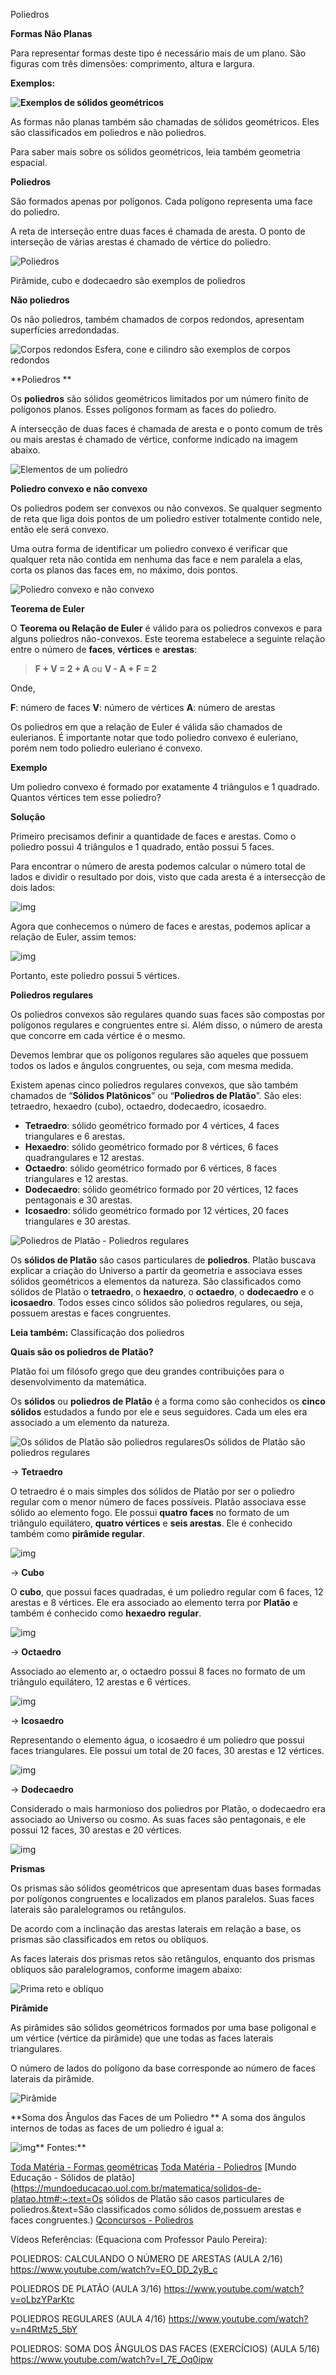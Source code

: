 Poliedros

**Formas Não Planas**

Para representar formas deste tipo é necessário mais de um plano. São figuras com três dimensões: comprimento, altura e largura.

**Exemplos:**

**![Exemplos de sólidos geométricos](https://static.planejativo.com/uploads/novas/0d89ba7081fa0c858c04a60176fb3488.jpg)**

As formas não planas também são chamadas de sólidos geométricos. Eles são classificados em poliedros e não poliedros.

Para saber mais sobre os sólidos geométricos, leia também geometria espacial.

**Poliedros**

São formados apenas por polígonos. Cada polígono representa uma face do poliedro.

A reta de interseção entre duas faces é chamada de aresta. O ponto de interseção de várias arestas é chamado de vértice do poliedro.

![Poliedros](https://static.planejativo.com/uploads/novas/016d2d726e8ff5b11116014af4685c10.jpg)

Pirâmide, cubo e dodecaedro são exemplos de poliedros

**Não poliedros**

Os não poliedros, também chamados de corpos redondos, apresentam superfícies arredondadas.

![Corpos redondos](https://static.planejativo.com/uploads/novas/c3601315df8c4571bf8a98efb0a46a6c.jpg)
Esfera, cone e cilindro são exemplos de corpos redondos

**Poliedros
**

Os **poliedros** são sólidos geométricos limitados por um número finito de polígonos planos. Esses polígonos formam as faces do poliedro.

A intersecção de duas faces é chamada de aresta e o ponto comum de três ou mais arestas é chamado de vértice, conforme indicado na imagem abaixo.

![Elementos de um poliedro](https://static.planejativo.com/uploads/novas/f193819d514c1c7f7f2fe482ffb58dc6.jpg)

**Poliedro convexo e não convexo**

Os poliedros podem ser convexos ou não convexos. Se qualquer segmento de reta que liga dois pontos de um poliedro estiver totalmente contido nele, então ele será convexo.

Uma outra forma de identificar um poliedro convexo é verificar que qualquer reta não contida em nenhuma das face e nem paralela a elas, corta os planos das faces em, no máximo, dois pontos.

![Poliedro convexo e não convexo](https://static.planejativo.com/uploads/novas/bd1bc0ba93fd65dd0bffd6e81b3c4b7e.jpg)

**Teorema de Euler**

O **Teorema ou Relação de Euler** é válido para os poliedros convexos e para alguns poliedros não-convexos. Este teorema estabelece a seguinte relação entre o número de **faces**, **vértices** e **arestas**:

> **F + V = 2 + A** ou **V - A + F = 2**

Onde,

**F**: número de faces
**V**: número de vértices
**A**: número de arestas

Os poliedros em que a relação de Euler é válida são chamados de eulerianos. É importante notar que todo poliedro convexo é euleriano, porém nem todo poliedro euleriano é convexo.

**Exemplo**

Um poliedro convexo é formado por exatamente 4 triângulos e 1 quadrado. Quantos vértices tem esse poliedro?

**Solução**

Primeiro precisamos definir a quantidade de faces e arestas. Como o poliedro possui 4 triângulos e 1 quadrado, então possui 5 faces.

Para encontrar o número de aresta podemos calcular o número total de lados e dividir o resultado por dois, visto que cada aresta é a intersecção de dois lados:

![img](https://static.planejativo.com/uploads/novas/9641e6596302b3051b224dfc8f98ddc1.png)

Agora que conhecemos o número de faces e arestas, podemos aplicar a relação de Euler, assim temos:

![img](https://static.planejativo.com/uploads/novas/f6d42de8d129a9d6eaddafef92c61d0b.png)

Portanto, este poliedro possui 5 vértices.

**Poliedros regulares**

Os poliedros convexos são regulares quando suas faces são compostas por polígonos regulares e congruentes entre si. Além disso, o número de aresta que concorre em cada vértice é o mesmo.

Devemos lembrar que os polígonos regulares são aqueles que possuem todos os lados e ângulos congruentes, ou seja, com mesma medida.

Existem apenas cinco poliedros regulares convexos, que são também chamados de “**Sólidos Platônicos**” ou “**Poliedros de Platão**”. São eles: tetraedro, hexaedro (cubo), octaedro, dodecaedro, icosaedro.

- **Tetraedro**: sólido geométrico formado por 4 vértices, 4 faces triangulares e 6 arestas.
- **Hexaedro**: sólido geométrico formado por 8 vértices, 6 faces quadrangulares e 12 arestas.
- **Octaedro**: sólido geométrico formado por 6 vértices, 8 faces triangulares e 12 arestas.
- **Dodecaedro**: sólido geométrico formado por 20 vértices, 12 faces pentagonais e 30 arestas.
- **Icosaedro**: sólido geométrico formado por 12 vértices, 20 faces triangulares e 30 arestas.

![Poliedros de Platão - Poliedros regulares](https://static.todamateria.com.br/upload/po/li/poliedrogif2.gif)



Os **sólidos de Platão** são casos particulares de **poliedros**. Platão buscava explicar a criação do Universo a partir da geometria e associava esses sólidos geométricos a elementos da natureza. São classificados como sólidos de Platão o **tetraedro**, o **hexaedro**, o **octaedro**, o **dodecaedro** e o **icosaedro**. Todos esses cinco sólidos são poliedros regulares, ou seja, possuem arestas e faces congruentes.

**Leia também:** Classificação dos poliedros

**Quais são os poliedros de Platão?**

Platão foi um filósofo grego que deu grandes contribuições para o desenvolvimento da matemática.

Os **sólidos** ou **poliedros de Platão** é a forma como são conhecidos os **cinco sólidos** estudados a fundo por ele e seus seguidores. Cada um eles era associado a um elemento da natureza.

![Os sólidos de Platão são poliedros regulares](https://static.planejativo.com/uploads/novas/4ed9cfada1e1a2cf06769c64aac88dfc.jpg)Os sólidos de Platão são poliedros regulares

→ **Tetraedro**

O tetraedro é o mais simples dos sólidos de Platão por ser o poliedro regular com o menor número de faces possíveis. Platão associava esse sólido ao elemento fogo. Ele possui **quatro** **faces** no formato de um triângulo equilátero, **quatro vértices** e **seis arestas**. Ele é conhecido também como **pirâmide regular**.

![img](https://static.planejativo.com/uploads/novas/8f6c544a9b5ca2d54e26c925542b9720.jpg)

→ **Cubo**

O **cubo**, que possui faces quadradas, é um poliedro regular com 6 faces, 12 arestas e 8 vértices. Ele era associado ao elemento terra por **Platão** e também é conhecido como **hexaedro** **regular**.

![img](https://static.planejativo.com/uploads/novas/f624b2b0640abe28744b092c6d878a07.jpg)



→ **Octaedro**

Associado ao elemento ar, o octaedro possui 8 faces no formato de um triângulo equilátero, 12 arestas e 6 vértices.

![img](https://static.planejativo.com/uploads/novas/eacabdb63eb029c7601a2f5c22947a44.jpg)

→ **Icosaedro**

Representando o elemento água, o icosaedro é um poliedro que possui faces triangulares. Ele possui um total de 20 faces, 30 arestas e 12 vértices.

![img](https://static.planejativo.com/uploads/novas/57bfe2c5fa5899279f3f8fb5a5ef038f.jpg)

→ **Dodecaedro**

Considerado o mais harmonioso dos poliedros por Platão, o dodecaedro era associado ao Universo ou cosmo. As suas faces são pentagonais, e ele possui 12 faces, 30 arestas e 20 vértices.

![img](https://static.planejativo.com/uploads/novas/86faec3ef35d5322e9aae6b7781327c2.jpg)



**Prismas**

Os prismas são sólidos geométricos que apresentam duas bases formadas por polígonos congruentes e localizados em planos paralelos. Suas faces laterais são paralelogramos ou retângulos.

De acordo com a inclinação das arestas laterais em relação a base, os prismas são classificados em retos ou oblíquos.

As faces laterais dos prismas retos são retângulos, enquanto dos prismas oblíquos são paralelogramos, conforme imagem abaixo:

![Prima reto e oblíquo](https://static.planejativo.com/uploads/novas/4f9b689ece867ebef8366a258f7641e0.jpg)

**Pirâmide**

As pirâmides são sólidos geométricos formados por uma base poligonal e um vértice (vértice da pirâmide) que une todas as faces laterais triangulares.

O número de lados do polígono da base corresponde ao número de faces laterais da pirâmide.

![Pirâmide](https://static.planejativo.com/uploads/novas/fa4cc47dbd86e301cc59928cb3cf463f.jpg)



**Soma dos Ângulos das Faces de um Poliedro
**
 A soma dos ângulos internos de todas as faces de um poliedro é igual a:

![img](https://static.planejativo.com/uploads/novas/dc916fb7b22aa08b193e8bd324fc4dd8.png)**
Fontes:**

[Toda Matéria - Formas geométricas](https://www.todamateria.com.br/formas-geometricas/)
[Toda Matéria - Poliedros](https://www.todamateria.com.br/poliedro/)
[Mundo Educação - Sólidos de platão](https://mundoeducacao.uol.com.br/matematica/solidos-de-platao.htm#:~:text=Os sólidos de Platão são casos particulares de poliedros.&text=São classificados como sólidos de,possuem arestas e faces congruentes.)
[Qconcursos - Poliedros](https://qcon-assets-production.s3.amazonaws.com/slides/materiais_de_apoio/4150/ade4a87444945514205ab05f6d8f19b49a973ed9.pdf)

Vídeos Referências:
(Equaciona com Professor Paulo Pereira):

POLIEDROS: CALCULANDO O NÚMERO DE ARESTAS (AULA 2/16)
https://www.youtube.com/watch?v=EO_DD_2yB_c

POLIEDROS DE PLATÃO (AULA 3/16)
https://www.youtube.com/watch?v=oLbzYParKtc

POLIEDROS REGULARES (AULA 4/16)
https://www.youtube.com/watch?v=n4RtMz5_5bY

POLIEDROS: SOMA DOS ÂNGULOS DAS FACES (EXERCÍCIOS) (AULA 5/16)
https://www.youtube.com/watch?v=I_7E_Oq0ipw